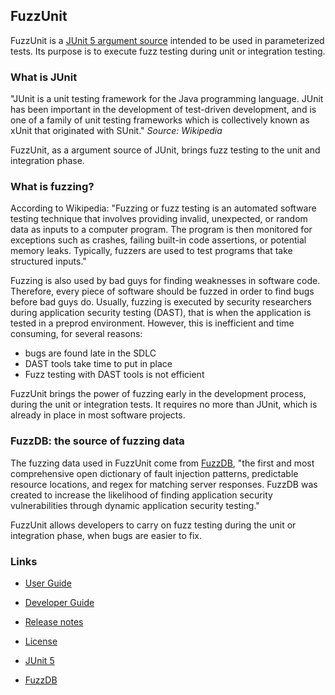 ## FuzzUnit
FuzzUnit is a [JUnit 5 argument source](https://junit.org/junit5/docs/current/user-guide/#writing-tests-parameterized-tests-sources)
intended to be used in parameterized tests. Its purpose is to execute fuzz testing during unit or
integration testing.

### What is JUnit
"JUnit is a unit testing framework for the Java programming language. JUnit has been important in
the development of test-driven development, and is one of a family of unit testing frameworks which
is collectively known as xUnit that originated with SUnit." *Source: Wikipedia*

FuzzUnit, as a argument source of JUnit, brings fuzz testing to the unit and integration phase.

### What is fuzzing?
According to Wikipedia: "Fuzzing or fuzz testing is an automated software testing technique that
involves providing invalid, unexpected, or random data as inputs to a computer program. The program
is then monitored for exceptions such as crashes, failing built-in code assertions, or potential
memory leaks. Typically, fuzzers are used to test programs that take structured inputs."

Fuzzing is also used by bad guys for finding weaknesses in software code. Therefore, every piece of
software should be fuzzed in order to find bugs before bad guys do. Usually, fuzzing is executed
by security researchers during application security testing (DAST), that is when the application
is tested in a preprod environment. However, this is inefficient and time consuming, for several
reasons:
* bugs are found late in the SDLC
* DAST tools take time to put in place
* Fuzz testing with DAST tools is not efficient

FuzzUnit brings the power of fuzzing early in the development process, during the unit or integration
tests. It requires no more than JUnit, which is already in place in most software projects.

### FuzzDB: the source of fuzzing data
The fuzzing data used in FuzzUnit come from [FuzzDB](https://github.com/fuzzdb-project/fuzzdb), "the
first and most comprehensive open dictionary of fault injection patterns, predictable resource
locations, and regex for matching server responses. FuzzDB was created to increase the likelihood of
finding application security vulnerabilities through dynamic application security testing." 

FuzzUnit allows developers to carry on fuzz testing during the unit or integration phase, when bugs
are easier to fix.


### Links
* [User Guide](./docs/user-guide.md)
* [Developer Guide](./docs/developer-guide.md)
* [Release notes](./docs/release-notes.md)
* [License](./LICENSE.md)

* [JUnit 5](https://junit.org/junit5/)
* [FuzzDB](https://github.com/fuzzdb-project/fuzzdb)
